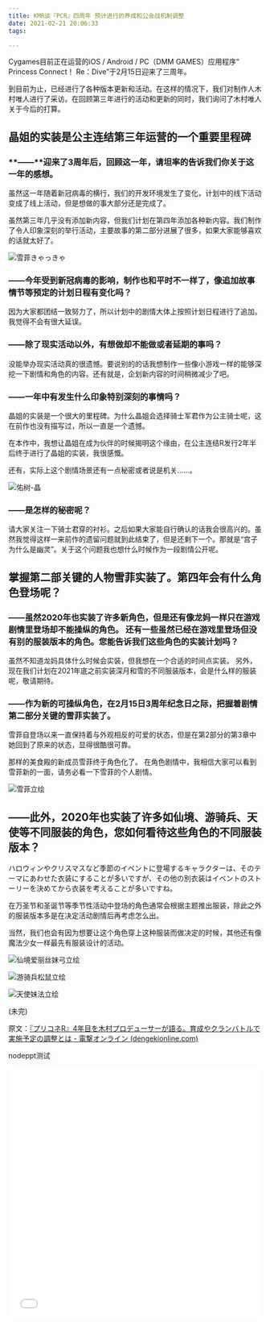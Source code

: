 ```yaml
---
title: KMR谈『PCR』四周年 预计进行的养成和公会战机制调整
date: 2021-02-21 20:06:33
tags:

---
```




Cygames目前正在运营的iOS / Android / PC（DMM GAMES）应用程序“ Princess Connect！ Re：Dive”于2月15日迎来了三周年。



到目前为止，已经进行了各种版本更新和活动。在这样的情况下，我们对制作人木村唯人进行了采访。在回顾第三年进行的活动和更新的同时，我们询问了木村唯人关于今后的打算。



## 晶姐的实装是公主连结第三年运营的一个重要里程碑



### **――**迎来了3周年后，回顾这一年，请坦率的告诉我们你关于这一年的感想。



虽然这一年随着新冠病毒的横行，我们的开发环境发生了变化，计划中的线下活动变成了线上活动，但是想做的事大部分还是完成了。



虽然第三年几乎没有添加新内容，但我们计划在第四年添加各种新内容。我们制作了令人印象深刻的举行活动，主要故事的第二部分进展了很多，如果大家能够喜欢的话就太好了。



![雪菲きゃっきゃ](https://i.loli.net/2021/02/23/shw4DzckeBO8rEV.jpg)



### ――今年受到新冠病毒的影响，制作也和平时不一样了，像追加故事情节等预定的计划日程有变化吗？



因为大家都团结一致努力了，所以计划中的剧情大体上按照计划日程进行了追加。我觉得不会有很大延误。



### ——除了现实活动以外，有想做却不能做或者延期的事吗？



没能举办现实活动真的很遗憾。要说别的的话我想制作一些像小游戏一样的能够深挖一下剧情和角色的内容。还有就是，企划新内容的时间稍微减少了吧。



### ——一年中有发生什么印象特别深刻的事情吗？



晶姐的实装是一个很大的里程碑。为什么晶姐会选择骑士军君作为公主骑士呢，这在前作也没有描写过，所以一直是一个遗憾。



在本作中，我想让晶姐在成为伙伴的时候揭明这个缘由，在公主连结R发行2年半后终于进行了晶姐的实装，我很感慨。



还有，实际上这个剧情场景还有一点秘密或者说是机关……。



![佑树-晶](https://i.loli.net/2021/02/23/2Mlih7CJvPNkfjK.jpg)



### ——是怎样的秘密呢？



请大家关注一下骑士君穿的衬衫。之后如果大家能自行确认的话我会很高兴的。虽然我觉得这样一来前作的遗留问题就到此结束了，但是还剩下一个。那就是“宫子为什么是幽灵”。关于这个问题我也想什么时候作为一段剧情公开呢。



## 掌握第二部关键的人物雪菲实装了。第四年会有什么角色登场呢？



### ——虽然2020年也实装了许多新角色，但是还有像龙妈一样只在游戏剧情里登场却不能操纵的角色。 还有一些虽然已经在游戏里登场但没有别的服装版本的角色。您能告诉我们这些角色的实装计划吗？



虽然不知道龙妈具体什么时候会实装，但我想在一个合适的时间点实装。 另外，现在我们计划在2021年底之前实装深月和雪的不同服装版本，会是什么样的服装呢，敬请期待。



### ——作为新的可操纵角色，在2月15日3周年纪念日之际，把握着剧情第二部分关键的雪菲实装了。



雪菲自登场以来一直保持着与外观相反的可爱的状态，但是在第2部分的第3章中她回到了原来的状态，显得很酷很可靠。



那样的美食殿的新成员雪菲终于角色化了。 在角色剧情中，我相信大家可以看到雪菲新的一面，请务必看一下雪菲的个人剧情。

![雪菲立绘](https://i.loli.net/2021/02/23/pVPntJHFoTz7we4.jpg)



## ――此外，2020年也实装了许多如仙境、游骑兵、天使等不同服装的角色，您如何看待这些角色的不同服装版本？



ハロウィンやクリスマスなど季節のイベントに登場するキャラクターは、そのテーマにあわせた衣装にすることが多いですが、その他の別衣装はイベントのストーリーを決めてから衣装を考えることが多いですね。



在万圣节和圣诞节等季节性活动中登场的角色通常会根据主题推出服装，除此之外的服装版本多是在决定活动剧情后再考虑怎么出。



当然，我们也会有因为想要让这个角色穿上这种服装而做决定的时候，其他还有像魔法少女一样最先有服装设计的活动。



![仙境爱丽丝妹弓立绘](https://i.loli.net/2021/02/23/fciKB8MbqNz2XgC.jpg)



![游骑兵松鼠立绘](https://i.loli.net/2021/02/23/US5CDfuQvaX4nrV.jpg)



![天使妹法立绘](https://i.loli.net/2021/02/23/2FoB7PTrN53VuOS.jpg)



(未完)

原文：[『プリコネR』4年目を木村プロデューサーが語る。育成やクランバトルで実施予定の調整とは - 電撃オンライン (dengekionline.com)](https://dengekionline.com/articles/68070/)



nodeppt测试

<iframe src="../../nodeppt/demo/slide.html" width="100%" height="500" name="topFrame" scrolling="yes" noresize="noresize" frameborder="0" id="topFrame"></iframe>